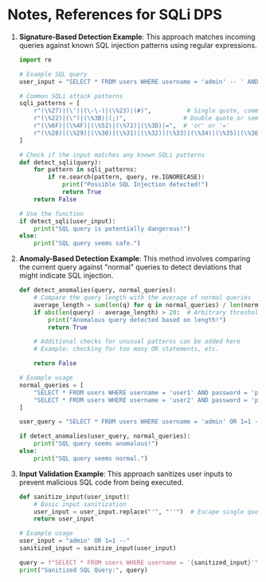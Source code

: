# Notes, References for SQLi DPS

1. **Signature-Based Detection Example**: This approach matches incoming queries against known SQL injection patterns using regular expressions.

    ```python
    import re

    # Example SQL query
    user_input = "SELECT * FROM users WHERE username = 'admin' -- ' AND password = 'password'"

    # Common SQLi attack patterns
    sqli_patterns = [
        r"(\%27)|(\')|(\-\-)|(\%23)|(#)",          # Single quote, comment, or hash
        r"(\%22)|(\")|(\%3B)|(;)",                # Double quote or semicolon
        r"(\%6F)|(\%4F)|(\%52)|(\%72)|(\%3D)|=",  # 'or' or '='
        r"(\%28)|(\%29)|(\%30)|(\%31)|(\%32)|(\%33)|(\%34)|(\%35)|(\%36)|(\%37)|(\%38)|(\%39)|\d",  # Numbers
    ]

    # Check if the input matches any known SQLi patterns
    def detect_sqli(query):
        for pattern in sqli_patterns:
            if re.search(pattern, query, re.IGNORECASE):
                print("Possible SQL Injection detected!")
                return True
        return False

    # Use the function
    if detect_sqli(user_input):
        print("SQL query is potentially dangerous!")
    else:
        print("SQL query seems safe.")
    ```

2. **Anomaly-Based Detection Example**: This method involves comparing the current query against "normal" queries to detect deviations that might indicate SQL injection.

    ```python
    def detect_anomalies(query, normal_queries):
        # Compare the query length with the average of normal queries
        average_length = sum(len(q) for q in normal_queries) / len(normal_queries)
        if abs(len(query) - average_length) > 20:  # Arbitrary threshold
            print("Anomalous query detected based on length!")
            return True

        # Additional checks for unusual patterns can be added here
        # Example: checking for too many OR statements, etc.

        return False

    # Example usage
    normal_queries = [
        "SELECT * FROM users WHERE username = 'user1' AND password = 'pass1'",
        "SELECT * FROM users WHERE username = 'user2' AND password = 'pass2'"
    ]

    user_query = "SELECT * FROM users WHERE username = 'admin' OR 1=1 --"

    if detect_anomalies(user_query, normal_queries):
        print("SQL query seems anomalous!")
    else:
        print("SQL query seems normal.")
    ```

3. **Input Validation Example**: This approach sanitizes user inputs to prevent malicious SQL code from being executed.

    ```python
    def sanitize_input(user_input):
        # Basic input sanitization
        user_input = user_input.replace("'", "''")  # Escape single quotes
        return user_input

    # Example usage
    user_input = "admin' OR 1=1 --"
    sanitized_input = sanitize_input(user_input)

    query = f"SELECT * FROM users WHERE username = '{sanitized_input}'"
    print("Sanitized SQL Query:", query)
    ```
